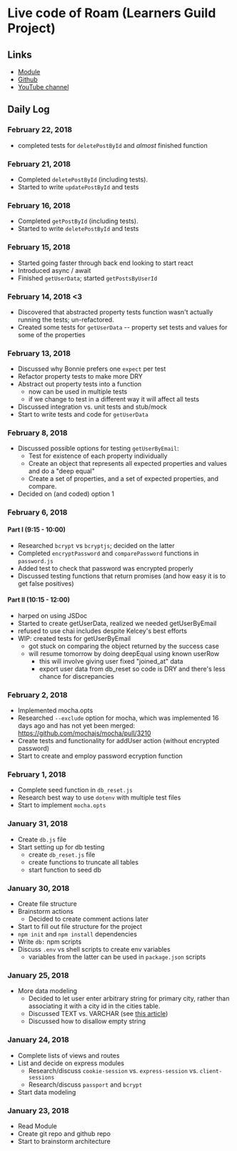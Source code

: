 # Live code of Roam (Learners Guild Project)

## Links

- [Module](https://curriculum.learnersguild.org/Phases/Practice/Modules/Roam/)
- [Github](https://github.com/LearnersGuild/roam-live-coding)
- [YouTube channel](https://www.youtube.com/watch?v=JoJrNRIsdPI&list=PLcSbxZVkmW_i2I9Ll8ki92z4Kci5XUE_Y)

## Daily Log

### February 22, 2018

  - completed tests for `deletePostById` and *almost* finished function

### February 21, 2018

  - Completed `deletePostById` (including tests). 
  - Started to write `updatePostById` and tests

### February 16, 2018

  - Completed `getPostById` (including tests). 
  - Started to write `deletePostById` and tests

### February 15, 2018

  - Started going faster through back end looking to start react
  - Introduced async / await
  - Finished `getUserData`; started `getPostsByUserId`

### February 14, 2018 <3

  - Discovered that abstracted property tests function wasn't actually running the tests; un-refactored.
  - Created some tests for `getUserData` -- property set tests and values for some of the properties

### February 13, 2018

  - Discussed why Bonnie prefers one `expect` per test
  - Refactor property tests to make more DRY
  - Abstract out property tests into a function
    - now can be used in multiple tests
    - if we change to test in a different way it will affect all tests
  - Discussed integration vs. unit tests and stub/mock
  - Start to write tests and code for `getUserData`

### February 8, 2018

  - Discussed possible options for testing `getUserByEmail`:
    - Test for existence of each property individually
    - Create an object that represents all expected properties and values and do a "deep equal"
    - Create a set of properties, and a set of expected properties, and compare. 
  - Decided on (and coded) option 1

### February 6, 2018

#### Part I (9:15 - 10:00)
  - Researched `bcrypt` vs `bcryptjs`; decided on the latter
  - Completed `encryptPassword` and `comparePassword` functions in `password.js`
  - Added test to check that password was encrypted properly 
  - Discussed testing functions that return promises (and how easy it is to get false positives)

#### Part II (10:15 - 12:00)
  - harped on using JSDoc
  - Started to create getUserData, realized we needed getUserByEmail
  - refused to use chai includes despite Kelcey's best efforts
  - WIP: created tests for getUserByEmail
    - got stuck on comparing the object returned by the success case
    - will resume tomorrow by doing deepEqual using known userRow
      - this will involve giving user fixed "joined_at" data
      - export user data from db_reset so code is DRY and there's less chance for discrepancies

### February 2, 2018

- Implemented mocha.opts
- Researched `--exclude` option for mocha, which was implemented 16 days ago and has not yet been merged: https://github.com/mochajs/mocha/pull/3210
- Create tests and functionality for addUser action (without encrypted password)
- Start to create and employ password ecryption function

### February 1, 2018

- Complete seed function in `db_reset.js`
- Research best way to use `dotenv` with multiple test files
- Start to implement `mocha.opts`

### January 31, 2018

- Create `db.js` file
- Start setting up for db testing
  - create `db_reset.js` file
  - create functions to truncate all tables
  - start function to seed db

### January 30, 2018

- Create file structure
- Brainstorm actions
  - Decided to create comment actions later
- Start to fill out file structure for the project
- `npm init` and `npm install` dependencies
- Write `db:` npm scripts
- Discuss `.env` vs shell scripts to create env variables
  - variables from the latter can be used in `package.json` scripts

### January 25, 2018

- More data modeling
  - Decided to let user enter arbitrary string for primary city, rather than associating it with a city id in the cities table.
  - Discussed TEXT vs. VARCHAR (see [this article](https://www.depesz.com/2010/03/02/charx-vs-varcharx-vs-varchar-vs-text/))
  - Discussed how to disallow empty string

### January 24, 2018
- Complete lists of views and routes
- List and decide on express modules
  - Research/discuss `cookie-session` vs. `express-session` vs. `client-sessions`
  - Research/discuss `passport` and `bcrypt`
- Start data modeling

### January 23, 2018
- Read Module
- Create git repo and github repo
- Start to brainstorm architecture